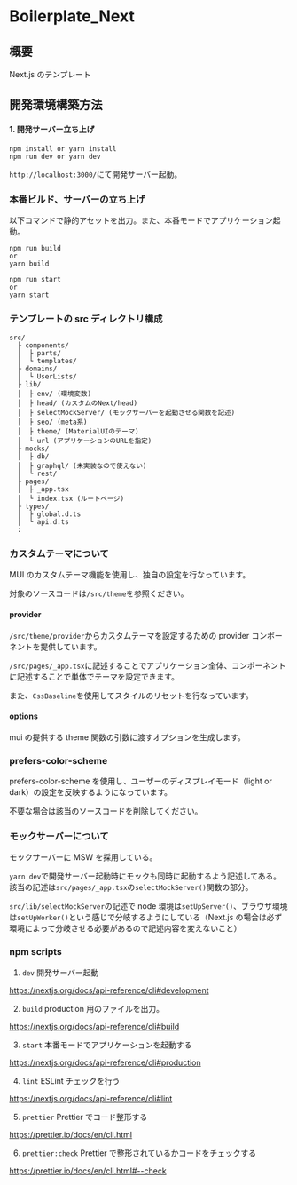 # Boilerplate_Next

## 概要

Next.js のテンプレート

## 開発環境構築方法

#### 1. 開発サーバー立ち上げ

```fish
npm install or yarn install
npm run dev or yarn dev
```

`http://localhost:3000/`にて開発サーバー起動。

### 本番ビルド、サーバーの立ち上げ

以下コマンドで静的アセットを出力。また、本番モードでアプリケーション起動。

```fish
npm run build
or
yarn build

npm run start
or
yarn start
```

### テンプレートの src ディレクトリ構成

```fish
src/
  ├ components/
  │  ├ parts/
  │  └ templates/
  ├ domains/
  │  └ UserLists/
  ├ lib/
  │  ├ env/ (環境変数)
  │  ├ head/ (カスタムのNext/head)
  │  ├ selectMockServer/ (モックサーバーを起動させる関数を記述)
  │  ├ seo/ (meta系)
  │  ├ theme/ (MaterialUIのテーマ)
  │  └ url (アプリケーションのURLを指定)
  ├ mocks/
  │  ├ db/
  │  ├ graphql/ (未実装なので使えない)
  │  └ rest/
  ├ pages/
  │  ├ _app.tsx
  │  └ index.tsx (ルートページ)
  ├ types/
  │  ├ global.d.ts
  │  └ api.d.ts
  :
```

### カスタムテーマについて

MUI のカスタムテーマ機能を使用し、独自の設定を行なっています。

対象のソースコードは`/src/theme`を参照ください。

#### provider

`/src/theme/provider`からカスタムテーマを設定するための provider コンポーネントを提供しています。

`/src/pages/_app.tsx`に記述することでアプリケーション全体、コンポーネントに記述することで単体でテーマを設定できます。

また、`CssBaseline`を使用してスタイルのリセットを行なっています。

#### options

mui の提供する theme 関数の引数に渡すオプションを生成します。

### prefers-color-scheme

prefers-color-scheme を使用し、ユーザーのディスプレイモード（light or dark）の設定を反映するようになっています。

不要な場合は該当のソースコードを削除してください。

### モックサーバーについて

モックサーバーに MSW を採用している。

`yarn dev`で開発サーバー起動時にモックも同時に起動するよう記述してある。該当の記述は`src/pages/_app.tsx`の`selectMockServer()`関数の部分。

`src/lib/selectMockServer`の記述で node 環境は`setUpServer()`、ブラウザ環境は`setUpWorker()`という感じで分岐するようにしている（Next.js の場合は必ず環境によって分岐させる必要があるので記述内容を変えないこと）

### npm scripts

1. `dev`
   開発サーバー起動

https://nextjs.org/docs/api-reference/cli#development

2. `build`
   production 用のファイルを出力。

https://nextjs.org/docs/api-reference/cli#build

3. `start`
   本番モードでアプリケーションを起動する

https://nextjs.org/docs/api-reference/cli#production

4. `lint`
   ESLint チェックを行う

https://nextjs.org/docs/api-reference/cli#lint

5. `prettier`
   Prettier でコード整形する

https://prettier.io/docs/en/cli.html

6. `prettier:check`
   Prettier で整形されているかコードをチェックする

https://prettier.io/docs/en/cli.html#--check
